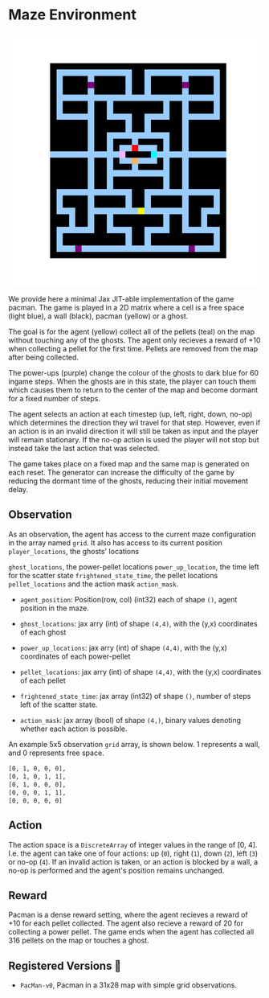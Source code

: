 # Maze Environment

<p align="center">
        <img src="../env_anim/pacman.gif" width="600"/>
</p>

We provide here a minimal Jax JIT-able implementation of the game pacman. The game is played in a 2D matrix where a cell is a free space (light blue), a wall (black), pacman (yellow) or a ghost.


The goal is for the agent (yellow) collect all of the pellets (teal) on the map without touching any of the ghosts. The agent only recieves a reward of +10 when collecting a pellet for the first time. Pellets are removed from the map after being collected.

The power-ups (purple) change the colour of the ghosts to dark blue for 60 ingame steps. When the ghosts are in this state, the player can touch them which causes them to return to the center of the map and become dormant for a fixed number of steps.

The agent selects an action at each timestep (up, left, right, down, no-op) which determines the direction they wil travel for that step. However, even if an action is in an invalid direction it will still be taken as input and the player will remain stationary. If the no-op action is used the player will not stop but instead take the last action that was selected.

The game takes place on a fixed map and the same map is generated on each reset. The generator can increase the difficulty of the game by reducing the dormant time of the ghosts, reducing their initial movement delay.

## Observation
As an observation, the agent has access to the current maze configuration in the array named
`grid`. It also has access to its current position `player_locations`, the ghosts' locations

`ghost_locations`, the power-pellet locations `power_up_location`, the time left for the scatter state `frightened_state_time`, the pellet locations `pellet_locations` and the action
mask `action_mask`.

- `agent_position`: Position(row, col) (int32) each of shape `()`, agent position in the maze.

- `ghost_locations`: jax arry (int) of shape `(4,4)`, with the (y,x) coordinates of each ghost

- `power_up_locations`: jax arry (int) of shape `(4,4)`, with the (y,x) coordinates of each power-pellet

- `pellet_locations`: jax arry (int) of shape `(4,4)`, with the (y,x) coordinates of each pellet

- `frightened_state_time`: jax array (int32) of shape `()`, number of steps left of the scatter state.

- `action_mask`: jax array (bool) of shape `(4,)`, binary values denoting whether each action is
possible.

An example 5x5 observation `grid` array, is shown below. 1 represents a wall, and 0 represents free
space.

```
[0, 1, 0, 0, 0],
[0, 1, 0, 1, 1],
[0, 1, 0, 0, 0],
[0, 0, 0, 1, 1],
[0, 0, 0, 0, 0]
```


## Action
The action space is a `DiscreteArray` of integer values in the range of [0, 4]. I.e. the agent can
take one of four actions: up (`0`), right (`1`), down (`2`), left (`3`) or no-op (`4`). If an invalid action is
taken, or an action is blocked by a wall, a no-op is performed and the agent's position remains
unchanged.


## Reward
Pacman is a dense reward setting, where the agent recieves a reward of +10 for each pellet collected. The agent also recieve a reward of 20 for collecting a power pellet. The game ends when the agent has collected all 316 pellets on the map or touches a ghost.


## Registered Versions 📖
- `PacMan-v0`, Pacman in a 31x28 map with simple grid observations.
